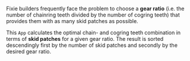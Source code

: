 Fixie builders frequently face the problem to choose a **gear ratio** (i.e. the number of chainring teeth divided by the number of cogring teeth) that provides them with as many skid patches as possible.


This `App` calculates the optimal chain- and cogring teeth combination in terms of **skid patches** for a given gear ratio. The result is sorted descendingly first by the number of skid patches and secondly by the desired gear ratio.

